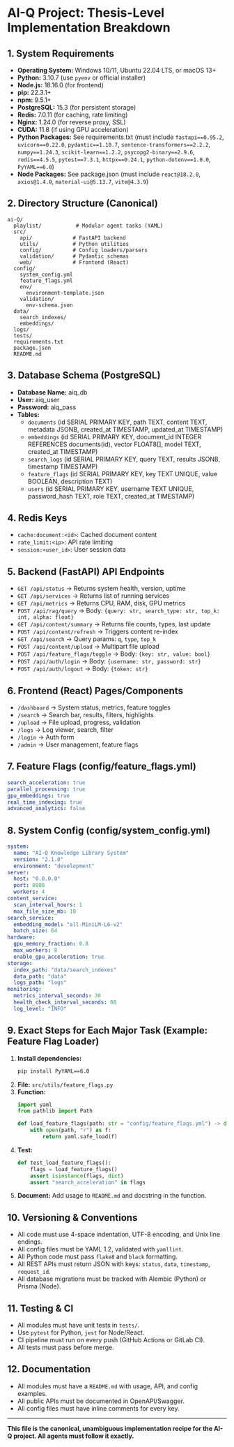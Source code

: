 # AI-Q Project: Thesis-Level Implementation Breakdown

## 1. System Requirements
- **Operating System:** Windows 10/11, Ubuntu 22.04 LTS, or macOS 13+
- **Python:** 3.10.7 (use `pyenv` or official installer)
- **Node.js:** 18.16.0 (for frontend)
- **pip:** 22.3.1+
- **npm:** 9.5.1+
- **PostgreSQL:** 15.3 (for persistent storage)
- **Redis:** 7.0.11 (for caching, rate limiting)
- **Nginx:** 1.24.0 (for reverse proxy, SSL)
- **CUDA:** 11.8 (if using GPU acceleration)
- **Python Packages:** See requirements.txt (must include `fastapi==0.95.2`, `uvicorn==0.22.0`, `pydantic==1.10.7`, `sentence-transformers==2.2.2`, `numpy==1.24.3`, `scikit-learn==1.2.2`, `psycopg2-binary==2.9.6`, `redis==4.5.5`, `pytest==7.3.1`, `httpx==0.24.1`, `python-dotenv==1.0.0`, `PyYAML==6.0`)
- **Node Packages:** See package.json (must include `react@18.2.0`, `axios@1.4.0`, `material-ui@5.13.7`, `vite@4.3.9`)

## 2. Directory Structure (Canonical)
```
ai-Q/
  playlist/           # Modular agent tasks (YAML)
  src/
    api/             # FastAPI backend
    utils/           # Python utilities
    config/          # Config loaders/parsers
    validation/      # Pydantic schemas
    web/             # Frontend (React)
  config/
    system_config.yml
    feature_flags.yml
    env/
      environment-template.json
    validation/
      env-schema.json
  data/
    search_indexes/
    embeddings/
  logs/
  tests/
  requirements.txt
  package.json
  README.md
```

## 3. Database Schema (PostgreSQL)
- **Database Name:** aiq_db
- **User:** aiq_user
- **Password:** aiq_pass
- **Tables:**
  - `documents` (id SERIAL PRIMARY KEY, path TEXT, content TEXT, metadata JSONB, created_at TIMESTAMP, updated_at TIMESTAMP)
  - `embeddings` (id SERIAL PRIMARY KEY, document_id INTEGER REFERENCES documents(id), vector FLOAT8[], model TEXT, created_at TIMESTAMP)
  - `search_logs` (id SERIAL PRIMARY KEY, query TEXT, results JSONB, timestamp TIMESTAMP)
  - `feature_flags` (id SERIAL PRIMARY KEY, key TEXT UNIQUE, value BOOLEAN, description TEXT)
  - `users` (id SERIAL PRIMARY KEY, username TEXT UNIQUE, password_hash TEXT, role TEXT, created_at TIMESTAMP)

## 4. Redis Keys
- `cache:document:<id>`: Cached document content
- `rate_limit:<ip>`: API rate limiting
- `session:<user_id>`: User session data

## 5. Backend (FastAPI) API Endpoints
- `GET /api/status` → Returns system health, version, uptime
- `GET /api/services` → Returns list of running services
- `GET /api/metrics` → Returns CPU, RAM, disk, GPU metrics
- `POST /api/rag/query` → Body: `{query: str, search_type: str, top_k: int, alpha: float}`
- `GET /api/content/summary` → Returns file counts, types, last update
- `POST /api/content/refresh` → Triggers content re-index
- `GET /api/search` → Query params: `q`, `type`, `top_k`
- `POST /api/content/upload` → Multipart file upload
- `POST /api/feature_flags/toggle` → Body: `{key: str, value: bool}`
- `POST /api/auth/login` → Body: `{username: str, password: str}`
- `POST /api/auth/logout` → Body: `{token: str}`

## 6. Frontend (React) Pages/Components
- `/dashboard` → System status, metrics, feature toggles
- `/search` → Search bar, results, filters, highlights
- `/upload` → File upload, progress, validation
- `/logs` → Log viewer, search, filter
- `/login` → Auth form
- `/admin` → User management, feature flags

## 7. Feature Flags (config/feature_flags.yml)
```yaml
search_acceleration: true
parallel_processing: true
gpu_embeddings: true
real_time_indexing: true
advanced_analytics: false
```

## 8. System Config (config/system_config.yml)
```yaml
system:
  name: "AI-Q Knowledge Library System"
  version: "2.1.0"
  environment: "development"
server:
  host: "0.0.0.0"
  port: 8000
  workers: 4
content_service:
  scan_interval_hours: 1
  max_file_size_mb: 10
search_service:
  embedding_model: "all-MiniLM-L6-v2"
  batch_size: 64
hardware:
  gpu_memory_fraction: 0.8
  max_workers: 8
  enable_gpu_acceleration: true
storage:
  index_path: "data/search_indexes"
  data_path: "data"
  logs_path: "logs"
monitoring:
  metrics_interval_seconds: 30
  health_check_interval_seconds: 60
  log_level: "INFO"
```

## 9. Exact Steps for Each Major Task (Example: Feature Flag Loader)
1. **Install dependencies:**
   ```bash
   pip install PyYAML==6.0
   ```
2. **File:** `src/utils/feature_flags.py`
3. **Function:**
   ```python
   import yaml
   from pathlib import Path

   def load_feature_flags(path: str = "config/feature_flags.yml") -> dict:
       with open(path, "r") as f:
           return yaml.safe_load(f)
   ```
4. **Test:**
   ```python
   def test_load_feature_flags():
       flags = load_feature_flags()
       assert isinstance(flags, dict)
       assert "search_acceleration" in flags
   ```
5. **Document:** Add usage to `README.md` and docstring in the function.

## 10. Versioning & Conventions
- All code must use 4-space indentation, UTF-8 encoding, and Unix line endings.
- All config files must be YAML 1.2, validated with `yamllint`.
- All Python code must pass `flake8` and `black` formatting.
- All REST APIs must return JSON with keys: `status`, `data`, `timestamp`, `request_id`.
- All database migrations must be tracked with Alembic (Python) or Prisma (Node).

## 11. Testing & CI
- All modules must have unit tests in `tests/`.
- Use `pytest` for Python, `jest` for Node/React.
- CI pipeline must run on every push (GitHub Actions or GitLab CI).
- All tests must pass before merge.

## 12. Documentation
- All modules must have a `README.md` with usage, API, and config examples.
- All public APIs must be documented in OpenAPI/Swagger.
- All config files must have inline comments for every key.

---

**This file is the canonical, unambiguous implementation recipe for the AI-Q project. All agents must follow it exactly.** 